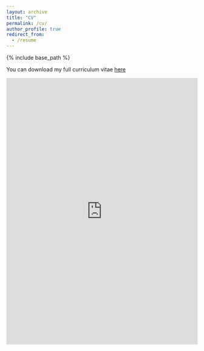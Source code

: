 ```yaml
---
layout: archive
title: "CV"
permalink: /cv/
author_profile: true
redirect_from:
  - /resume
---
```


{% include base_path %}

You can download my full curriculum vitae [here](https://drive.google.com/file/d/1WoSETtpDUKVr9RmRANCWvNmj7TA8iufF/view?usp=drive_link)

<iframe src="https://docs.google.com/viewer?srcid=1WoSETtpDUKVr9RmRANCWvNmj7TA8iufF&pid=explorer&efh=false&a=v&chrome=false&embedded=true" 
        style="width: 100%; height: 700px; border: none;" 
        frameborder="0">
</iframe>